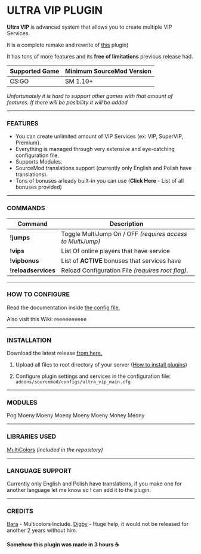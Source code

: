 # ULTRA VIP PLUGIN

**Ultra VIP** is advanced system that allows you to create multiple VIP Services.

It is a complete remake and rewrite of [this](https://forums.alliedmods.net/showthread.php?t=320113 "this") plugin) 

It has tons of more features and its **free of limitations** previous release had.

| Supported Game | Minimum SourceMod Version |
| ------------ | ------------ |
|  CS:GO | SM 1.10+ |

*Unfortunately it is hard to support other games with that amount of features.
If there will be posibility it will be added*

------------

### FEATURES
- You can create unlimited amount of VIP Services (ex: VIP, SuperVIP, Premium).
- Everything is managed through very extensive and eye-catching configuration file.
- Supports Modules.
- SourceMod translations support (currently only English and Polish have translations).
- Tons of bonuses arleady built-in you can use (**Click Here** - List of all bonuses provided)

------------
### COMMANDS
| Command | Description |
| ------------ | ------------ |
| **!jumps** | Toggle MultiJump On / OFF *(requires access to MultiJump)* |
| **!vips** | List Of online players that have service |
| **!vipbonus** | List of **ACTIVE** bonuses that services have |
| **!reloadservices** | Reload Configuration File *(requires root flag)*. |

------------
### HOW TO CONFIGURE

Read the documentation inside [the config file.](https://github.com/Mesharsky/Ultra-VIP/blob/main/addons/sourcemod/configs/ultra_vip_main.cfg "Config File")

Also visit this Wiki: reeeeeeeeee

------------
### INSTALLATION
Download the latest release [from here.](https://github.com/Mesharsky/Ultra-VIP/releases "Latest Release")  

1. Upload all files to root directory of your server ([How to install plugins](https://wiki.alliedmods.net/Managing_your_sourcemod_installation#Installing_Plugins "Installing Plugins"))

2. Configure plugin settings and services in the configuration file: `addons/sourcemod/configs/ultra_vip_main.cfg`

------------
### MODULES

Pog
Moeny
Moeny
Moeny
Moeny
Moeny
Money
Meony

------------
### LIBRARIES USED

[MultiColors](https://forums.alliedmods.net/showthread.php?t=247770 "MultiColors")  *(included in the repository)*

------------
### LANGUAGE SUPPORT
Currently only English and Polish have translations, if you make one for another language let me know so I can add it to the plugin.

------------
### CREDITS

[Bara](https://forums.alliedmods.net/member.php?u=178115 "Bara") - Multicolors Include.
[Digby](https://github.com/sirdigbot/) - Huge help, it would not be released for another 2 years without him.

#### **Somehow this plugin was made in 3 hours ☕️**
